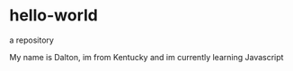 # hello-world

a repository

My name is Dalton, im from Kentucky and im currently learning Javascript
